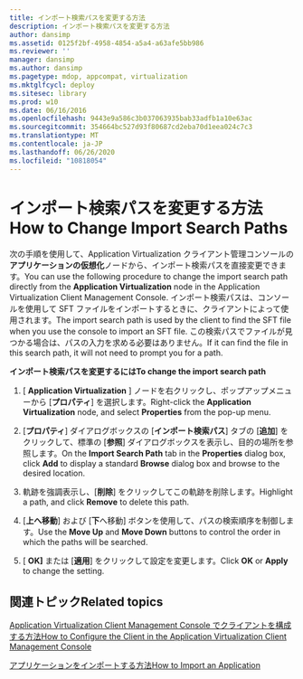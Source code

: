 ```yaml
---
title: インポート検索パスを変更する方法
description: インポート検索パスを変更する方法
author: dansimp
ms.assetid: 0125f2bf-4958-4854-a5a4-a63afe5bb986
ms.reviewer: ''
manager: dansimp
ms.author: dansimp
ms.pagetype: mdop, appcompat, virtualization
ms.mktglfcycl: deploy
ms.sitesec: library
ms.prod: w10
ms.date: 06/16/2016
ms.openlocfilehash: 9443e9a586c3b037063935bab33adfb1a10e63ac
ms.sourcegitcommit: 354664bc527d93f80687cd2eba70d1eea024c7c3
ms.translationtype: MT
ms.contentlocale: ja-JP
ms.lasthandoff: 06/26/2020
ms.locfileid: "10818054"
---
```

# <span data-ttu-id="d5952-103">インポート検索パスを変更する方法</span><span class="sxs-lookup"><span data-stu-id="d5952-103">How to Change Import Search Paths</span></span>


<span data-ttu-id="d5952-104">次の手順を使用して、Application Virtualization クライアント管理コンソールの**アプリケーションの仮想化**ノードから、インポート検索パスを直接変更できます。</span><span class="sxs-lookup"><span data-stu-id="d5952-104">You can use the following procedure to change the import search path directly from the **Application Virtualization** node in the Application Virtualization Client Management Console.</span></span> <span data-ttu-id="d5952-105">インポート検索パスは、コンソールを使用して SFT ファイルをインポートするときに、クライアントによって使用されます。</span><span class="sxs-lookup"><span data-stu-id="d5952-105">The import search path is used by the client to find the SFT file when you use the console to import an SFT file.</span></span> <span data-ttu-id="d5952-106">この検索パスでファイルが見つかる場合は、パスの入力を求める必要はありません。</span><span class="sxs-lookup"><span data-stu-id="d5952-106">If it can find the file in this search path, it will not need to prompt you for a path.</span></span>

**<span data-ttu-id="d5952-107">インポート検索パスを変更するには</span><span class="sxs-lookup"><span data-stu-id="d5952-107">To change the import search path</span></span>**

1.  <span data-ttu-id="d5952-108">[ **Application Virtualization** ] ノードを右クリックし、ポップアップメニューから [**プロパティ**] を選択します。</span><span class="sxs-lookup"><span data-stu-id="d5952-108">Right-click the **Application Virtualization** node, and select **Properties** from the pop-up menu.</span></span>

2.  <span data-ttu-id="d5952-109">[**プロパティ**] ダイアログボックスの [**インポート検索パス**] タブの [**追加**] をクリックして、標準の [**参照**] ダイアログボックスを表示し、目的の場所を参照します。</span><span class="sxs-lookup"><span data-stu-id="d5952-109">On the **Import Search Path** tab in the **Properties** dialog box, click **Add** to display a standard **Browse** dialog box and browse to the desired location.</span></span>

3.  <span data-ttu-id="d5952-110">軌跡を強調表示し、[**削除**] をクリックしてこの軌跡を削除します。</span><span class="sxs-lookup"><span data-stu-id="d5952-110">Highlight a path, and click **Remove** to delete this path.</span></span>

4.  <span data-ttu-id="d5952-111">[**上へ移動**] および [**下**へ移動] ボタンを使用して、パスの検索順序を制御します。</span><span class="sxs-lookup"><span data-stu-id="d5952-111">Use the **Move Up** and **Move Down** buttons to control the order in which the paths will be searched.</span></span>

5.  <span data-ttu-id="d5952-112">[ **OK]** または [**適用**] をクリックして設定を変更します。</span><span class="sxs-lookup"><span data-stu-id="d5952-112">Click **OK** or **Apply** to change the setting.</span></span>

## <span data-ttu-id="d5952-113">関連トピック</span><span class="sxs-lookup"><span data-stu-id="d5952-113">Related topics</span></span>


[<span data-ttu-id="d5952-114">Application Virtualization Client Management Console でクライアントを構成する方法</span><span class="sxs-lookup"><span data-stu-id="d5952-114">How to Configure the Client in the Application Virtualization Client Management Console</span></span>](how-to-configure-the-client-in-the-application-virtualization-client-management-console.md)

[<span data-ttu-id="d5952-115">アプリケーションをインポートする方法</span><span class="sxs-lookup"><span data-stu-id="d5952-115">How to Import an Application</span></span>](how-to-import-an-application.md)

 

 





